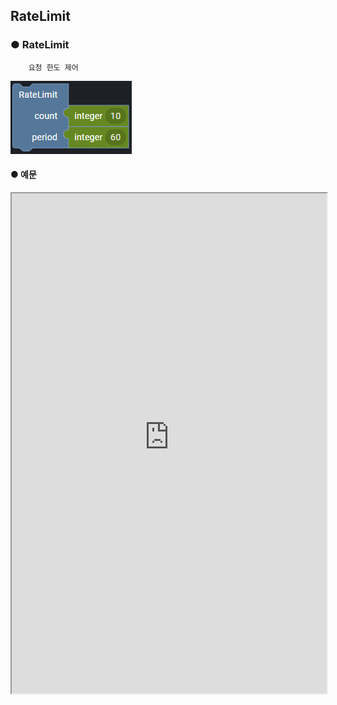 ## RateLimit

### ● RateLimit

        요청 한도 제어

![](../../../img/assets/image%20%28220%29.png)

#### ● 예문

<iframe
    src="https://d1sxhpvag16wqc.cloudfront.net/v3.1.0/accesscontrol/access_control"
    width="100%"
    height="800px"
    allow=""
    sandbox="allow-scripts allow-same-origin" />
<div class="display-pdf">
    <p><img src="../../img/assets/image%20%28416%29.png" alt="" /></p>
    <p><img src="../../img/assets/image%20%28418%29.png" alt="" /></p>
    <p><img src="../../img/assets/image%20%28411%29.png" alt="" /></p>
</div>

#### ● 결과

```text
{
  "errMsg": {
    "name": "LimitExceededException",
    "message": "Rate limit exceeded",
    "data": {
      "limit": 2,
      "remaining": 0,
      "reset": 4
    }
  }
}
```
